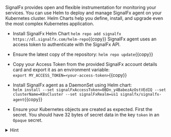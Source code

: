 SignalFx provides open and flexible instrumentation for monitoring your services. You can use Helm to deploy and manage SignalFx agent on your Kubernetes cluster. Helm Charts help you define, install, and upgrade even the most complex Kubernetes application.

* Install SignalFx Helm Chart 
`helm repo add signalfx https://dl.signalfx.com/helm-repo`{{copy}}
SignalFx agent uses an access token to authenticate with the SignalFx API. 

* Ensure the latest copy of the repository:
`helm repo update`{{copy}}

* Copy your Access Token from the provided SignalFx account details card  and export it as an environment variable: <br/>
`export MY_ACCESS_TOKEN=<your-access-token>`{{copy}}

* Install SignalFx agent as a DaemonSet using Helm chart: <br/>
`helm install --set signalFxAccessToken=0BDn_y4BabezAzOstVEdIQ --set clusterName=K8sCluster --set signalFxRealm=us1 signalfx/signalfx-agent`{{copy}}

* Ensure your Kubernetes objects are created as expected. First the secret. You should have 32 bytes of secret data in the key `token` in an `Opaque` secret.

<details>
<summary>Hint</summary>
`kubectl get secrets`{{copy}} prints a list of all secrets in the current namespace. <br/> <br/>

`kubectl describe secret signalfx-agent`{{copy}} prints details of a specific secret. <br/> <br/>

`kubectl get secret -oyaml signalfx-agent`{{copy}} prints the full YAML representation of a secret.
</details>

